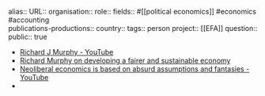alias::
URL::
organisation::
role::
fields:: #[[political economics]] #economics #accounting  
publications-productions:: 
country::
tags:: person
project:: [[EFA]] 
question::
public:: true

- [Richard J Murphy - YouTube](https://www.youtube.com/@RichardJMurphy)
- [Richard Murphy on developing a fairer and sustainable economy](https://www.taxresearch.org.uk/Blog/)
- [Neoliberal economics is based on absurd assumptions and fantasies - YouTube](https://www.youtube.com/watch?v=uYyalJMXROw)
-